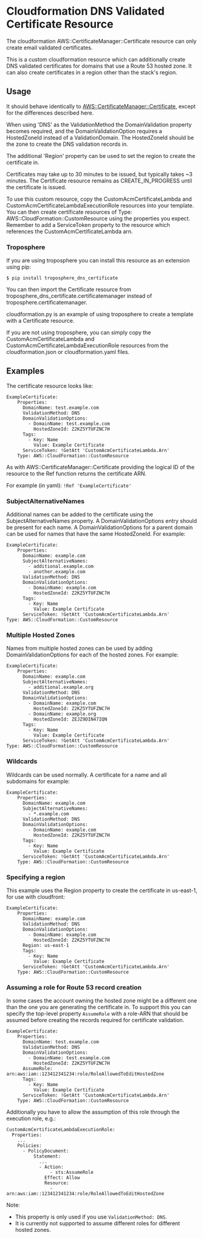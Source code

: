 # Cloudformation DNS Validated Certificate Resource

The cloudformation AWS::CertificateManager::Certificate resource can only create email validated certificates.

This is a custom cloudformation resource which can additionally create DNS validated certificates for domains that use
a Route 53 hosted zone. It can also create certificates in a region other than the stack's region.

## Usage

It should behave identically to [AWS::CertificateManager::Certificate](https://docs.aws.amazon.com/AWSCloudFormation/latest/UserGuide/aws-resource-certificatemanager-certificate.html), 
except for the differences described here.

When using 'DNS' as the ValidationMethod the DomainValidation property becomes required, and the DomainValidationOption
requires a HostedZoneId instead of a ValidationDomain. The HostedZoneId should be the zone to create the DNS validation 
records in.

The additional 'Region' property can be used to set the region to create the certificate in.

Certificates may take up to 30 minutes to be issued, but typically takes ~3 minutes. The Certificate resource remains as 
CREATE_IN_PROGRESS until the certificate is issued.

To use this custom resource, copy the CustomAcmCertificateLambda and CustomAcmCertificateLambdaExecutionRole resources
into your template. You can then create certificate resources of Type: AWS::CloudFormation::CustomResource using the
properties you expect. Remember to add a ServiceToken property to the resource which references the CustomAcmCertificateLambda arn.

### Troposphere

If you are using troposphere you can install this resource as an extension using pip:

    $ pip install troposphere_dns_certificate

You can then import the Certificate resource from troposphere_dns_certificate.certificatemanager instead of 
troposphere.certificatemanager. 

cloudformation.py is an example of using troposphere to create a template with a Certificate resource. 

If you are not using troposphere, you can simply copy the CustomAcmCertificateLambda and CustomAcmCertificateLambdaExecutionRole
resources from the cloudformation.json or cloudformation.yaml files.

## Examples

The certificate resource looks like:

    ExampleCertificate:
        Properties:
          DomainName: test.example.com        
          ValidationMethod: DNS
          DomainValidationOptions:
            - DomainName: test.example.com
              HostedZoneId: Z2KZ5YTUFZNC7H
          Tags:
            - Key: Name
              Value: Example Certificate
          ServiceToken: !GetAtt 'CustomAcmCertificateLambda.Arn'
        Type: AWS::CloudFormation::CustomResource

As with AWS::CertificateManager::Certificate providing the logical ID of the resource to the Ref function returns the certificate ARN.

For example (in yaml): `!Ref 'ExampleCertificate'`

### SubjectAlternativeNames

Additional names can be added to the certificate using the SubjectAlternativeNames property. A DomainValidationOptions entry should be 
present for each name. A DomainValidationOptions for a parent domain can be used for names that have the same HostedZoneId.
For example:

    ExampleCertificate:
        Properties:
          DomainName: example.com
          SubjectAlternativeNames:
            - additional.example.com
            - another.example.com    
          ValidationMethod: DNS
          DomainValidationOptions:
            - DomainName: example.com
              HostedZoneId: Z2KZ5YTUFZNC7H
          Tags:
            - Key: Name
              Value: Example Certificate
          ServiceToken: !GetAtt 'CustomAcmCertificateLambda.Arn'
    Type: AWS::CloudFormation::CustomResource

### Multiple Hosted Zones

Names from multiple hosted zones can be used by adding DomainValidationOptions for each of the hosted zones.
For example:

    ExampleCertificate:
        Properties:
          DomainName: example.com
          SubjectAlternativeNames:
            - additional.example.org
          ValidationMethod: DNS
          DomainValidationOptions:
            - DomainName: example.com
              HostedZoneId: Z2KZ5YTUFZNC7H
            - DomainName: example.org
              HostedZoneId: ZEJZ9DIN47IQN              
          Tags:
            - Key: Name
              Value: Example Certificate
          ServiceToken: !GetAtt 'CustomAcmCertificateLambda.Arn'
    Type: AWS::CloudFormation::CustomResource

### Wildcards

Wildcards can be used normally. A certificate for a name and all subdomains for example:

    ExampleCertificate:
        Properties:
          DomainName: example.com   
          SubjectAlternativeNames:
            - *.example.com               
          ValidationMethod: DNS
          DomainValidationOptions:
            - DomainName: example.com
              HostedZoneId: Z2KZ5YTUFZNC7H
          Tags:
            - Key: Name
              Value: Example Certificate
          ServiceToken: !GetAtt 'CustomAcmCertificateLambda.Arn'
        Type: AWS::CloudFormation::CustomResource

### Specifying a region

This example uses the Region property to create the certificate in us-east-1, for use with cloudfront:

    ExampleCertificate:
        Properties:
          DomainName: example.com          
          ValidationMethod: DNS
          DomainValidationOptions:
            - DomainName: example.com
              HostedZoneId: Z2KZ5YTUFZNC7H
          Region: us-east-1
          Tags:
            - Key: Name
              Value: Example Certificate
          ServiceToken: !GetAtt 'CustomAcmCertificateLambda.Arn'
        Type: AWS::CloudFormation::CustomResource

### Assuming a role for Route 53 record creation

In some cases the account owning the hosted zone might be a different one than the one you are generating the certificate in.
To support this you can specify the top-level property `AssumeRole` with a role-ARN that should be assumed before creating the records required for certificate validation.

    ExampleCertificate:
        Properties:
          DomainName: test.example.com
          ValidationMethod: DNS
          DomainValidationOptions:
            - DomainName: test.example.com
              HostedZoneId: Z2KZ5YTUFZNC7H
          AssumeRole: arn:aws:iam::123412341234:role/RoleAllowedToEditHostedZone
          Tags:
            - Key: Name
              Value: Example Certificate
          ServiceToken: !GetAtt 'CustomAcmCertificateLambda.Arn'
        Type: AWS::CloudFormation::CustomResource

Additionally you have to allow the assumption of this role through the execution role, e.g.:

    CustomAcmCertificateLambdaExecutionRole:
      Properties:
        ...
        Policies:
          - PolicyDocument:
              Statement:
                ...
                - Action:
                    - sts:AssumeRole
                  Effect: Allow
                  Resource:
                    - arn:aws:iam::123412341234:role/RoleAllowedToEditHostedZone

Note:

* This property is only used if you use `ValidationMethod: DNS`.
* It is currently not supported to assume different roles for different hosted zones.

